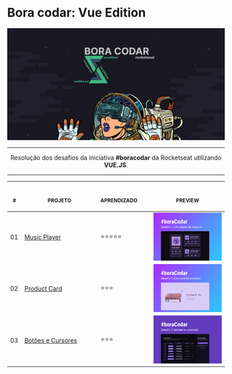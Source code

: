 # Bora codar: Vue Edition

![capa: vue edition](_docs/capa.jpg)

---

<p align="center">
    Resolução dos desafios da iniciativa <strong>#boracodar</strong> da Rocketseat utilizando <strong>VUE.JS</strong>. 
</p>

---

<div align="center">
<table>
    <thead>
        <tr>
            <th align="center">
                <img width="20" height="1"> 
                <p>
                    <small>#</small>
                </p>
            </th>
            <th align="center">
                <img width="300" height="1"> 
                <p> 
                    <small>
                        PROJETO
                    </small>
                </p>
            </th>
            <th align="left">
                <img width="140" height="1">
                <p align="left"> 
                    <small>
                    APRENDIZADO
                    </small>
                </p>
            </th>
            <th align="center">
                <img width="201" height="1">
                <p align="center"> 
                    <small>
                    PREVIEW
                    </small>
                </p>
            </th>
        </tr>
    </thead>
    <tbody>
        <tr>
            <td>01</td>
            <td><a href="01">Music Player </a></td>
            <td>⭐⭐⭐⭐⭐</td>
            <td align="center">
            <a href="bora-codar-01"><img width="300px" src="bora-codar-01/_docs/capa.JPG" /></a></td>
        </tr>
        <tr>
            <td>02</td>
            <td><a href="02">Product Card</a></td>
            <td>⭐⭐⭐</td>
            <td align="center"><a href="bora-codar-02"><img width="300px" src="bora-codar-02/_docs/capa.jpg" /></a></td>
        </tr>
        <tr>
            <td>03</td>
            <td><a href="03">Botões e Cursores</a></td>
            <td>⭐⭐⭐</td>
            <td align="center"><a href="bora-codar-03"><img width="300px" src="bora-codar-03/_docs/capa.JPG" /></a></td>
        </tr>
    </tbody>
</table>
</div>
